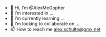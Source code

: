 - 👋 Hi, I’m @AlexMcGopher
- 👀 I’m interested in ...
- 🌱 I’m currently learning ...
- 💞️ I’m looking to collaborate on ...
- 📫 How to reach me alex.schulte@gmx.net

<!---
AlexMcGopher/AlexMcGopher is a ✨ special ✨ repository because its `README.md` (this file) appears on your GitHub profile.
You can click the Preview link to take a look at your changes.
--->
